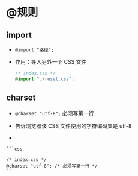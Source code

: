 # @规则

## import

*   `@import "路径";`

*   作用：导入另外一个 CSS 文件

    ```css
    /* index.css */
    @import "./reset.css";
    ```

## charset

*   `@charset "utf-8";` 必须写第一行

*   告诉浏览器该 CSS 文件使用的字符编码集是 utf-8

*

<!---->

    ```css

<!---->

    /* index.css */
    @charset "utf-8"; /* 必须写第一行 */
    ```
